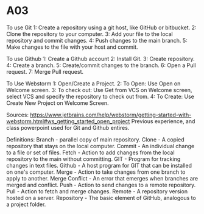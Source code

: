# A03
To use Git
1: Create a repository using a git host, like GitHub or bitbucket.
2: Clone the repository to your computer.
3: Add your file to the local repository and commit changes.
4: Push changes to the main branch.
5: Make changes to the file with your host and commit.

To use Github
1: Create a Github account
2: Install Git.
3: Create repository.
4: Create a branch.
5: Create/commit changes to the branch.
6: Open a Pull request.
7: Merge Pull request.

To Use Webstorm
1: Open/Create a Project.
2: To Open: Use Open on Welcome screen.
3: To check out: Use Get from VCS on Welcome screen, select VCS and specify the repository to check out from.
4: To Create: Use Create New Project on Welcome Screen.

Sources: 
https://www.jetbrains.com/help/webstorm/getting-started-with-webstorm.html#ws_getting_started_open_project
Previous experience, and class powerpoint used for Git and Github entires.


Definitions:
Branch - parallel copy of main repository.
Clone - A copied repository that stays on the local computer.
Commit - An individual change to a file or set of files.
Fetch - Action to add changes from the local repository to the main without committing.
GIT - Program for tracking changes in text files.
Github - A host program for GIT that can be installed on one's computer.
Merge - Action to take changes from one branch to apply to another.
Merge Conflict - An error that emerges when branches are merged and conflict.
Push - Action to send changes to a remote repository.
Pull - Action to fetch and merge changes.
Remote - A repository version hosted on a server.
Repository - The basic element of GitHub, analogous to a project folder.
